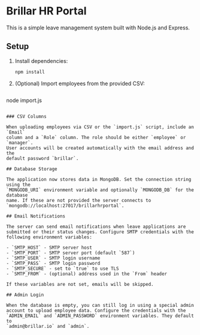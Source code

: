 # Brillar HR Portal

This is a simple leave management system built with Node.js and Express.

## Setup

1. Install dependencies:
   ```bash
   npm install
   ```
2. (Optional) Import employees from the provided CSV:
   ```bash
 node import.js
  ```

### CSV Columns

When uploading employees via CSV or the `import.js` script, include an `Email`
column and a `Role` column. The role should be either `employee` or `manager`.
User accounts will be created automatically with the email address and the
default password `brillar`.

## Database Storage

The application now stores data in MongoDB. Set the connection string using the
`MONGODB_URI` environment variable and optionally `MONGODB_DB` for the database
name. If these are not provided the server connects to
`mongodb://localhost:27017/brillarhrportal`.

## Email Notifications

The server can send email notifications when leave applications are submitted or their status changes. Configure SMTP credentials with the following environment variables:

- `SMTP_HOST` - SMTP server host
- `SMTP_PORT` - SMTP server port (default `587`)
- `SMTP_USER` - SMTP login username
- `SMTP_PASS` - SMTP login password
- `SMTP_SECURE` - set to `true` to use TLS
- `SMTP_FROM` - (optional) address used in the `From` header

If these variables are not set, emails will be skipped.

## Admin Login

When the database is empty, you can still log in using a special admin
account to upload employee data. Configure the credentials with the
`ADMIN_EMAIL` and `ADMIN_PASSWORD` environment variables. They default to
`admin@brillar.io` and `admin`.
